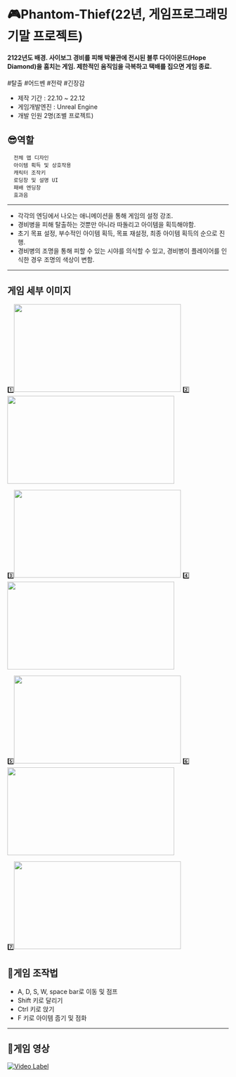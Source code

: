 # :video_game:Phantom-Thief(22년, 게임프로그래밍 기말 프로젝트)

#### 2122년도 배경. 사이보그 경비를 피해 박물관에 전시된 블루 다이아몬드(Hope Diamond)을 훔치는 게임. 제한적인 움직임을 극복하고 택배를 집으면 게임 종료.

#탈출 #어드벤 #전략 #긴장감

+ 제작 기간 : 22.10 ~ 22.12
+ 게임개발엔진 : Unreal Engine
+ 개발 인원 2명(조별 프로젝트)

 ## :sunglasses:역할
 ```
   전체 맵 디자인
   아이템 획득 및 상호작용
   캐릭터 조작키
   로딩창 및 설명 UI
   패배 엔딩창
   효과음
```

---

- 각각의 엔딩에서 나오는 애니메이션을 통해 게임의 설정 강조.
- 경비병을 피해 탈출하는 것뿐만 아니라 따돌리고 아이템을 획득해야함.
- 초기 목표 설정, 부수적인 아이템 획득, 목표 재설정, 최종 아이템 획득의 순으로 진행.
- 경비병의 조명을 통해 피할 수 있는 시야를 의식할 수 있고, 경비병이 플레이어를 인식한 경우 조명의 색상이 변함.
---

## 게임 세부 이미지
:one:<img src = https://user-images.githubusercontent.com/65931605/222872972-ef02eadd-3934-41c9-bd3c-3c78d151c67e.png height=200 width=380> :two:<img src = https://user-images.githubusercontent.com/65931605/222872951-4f256076-c320-4899-98e7-1b6a0bdb6e00.png height=200 width=380> 

:three:<img src = https://user-images.githubusercontent.com/65931605/222872967-375a4233-3ec6-43e9-9998-f936e1c95e2c.png height=200 width=380> :four:<img src = https://user-images.githubusercontent.com/65931605/222872973-420ed086-8b2a-4b27-876d-d48345154159.png height=200 width=380>

:five:<img src = https://user-images.githubusercontent.com/65931605/222872970-c75a9100-6d20-4101-ae56-62e1b5398aa7.png height=200 width=380> :six:<img src = https://user-images.githubusercontent.com/65931605/222872963-b4c4597b-42c3-490a-9ff0-8221697db153.png height=200 width=380> 

:seven:<img src = https://user-images.githubusercontent.com/65931605/222872955-9da280af-7b2b-47ee-b243-e69897c8d32c.png height=200 width=380>


## :mag_right:게임 조작법   
   + A, D, S, W, space bar로 이동 및 점프
   + Shift 키로 달리기
   + Ctrl 키로 앉기
   + F 키로 아이템 줍기 및 점화


---


## :movie_camera:게임 영상
[![Video Label](https://img.youtube.com/vi/oN3Dvd0QyCE/0.jpg)](https://youtu.be/8cu293eme3Q)
